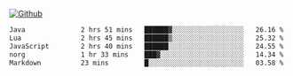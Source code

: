 <!---- 👋 Hi, I’m @AppBlitz
- 👀 I’m interested in ...
- 🌱 I’m currently learning ...
- 💞️ I’m looking to collaborate on ...
- 📫 How to reach me ...
- 😄 Pronouns: ...
- ⚡ Fun fact: ...
---->
 [![Github](https://img.shields.io/badge/-Github-000?style=flat&logo=Github&logoColor=white)](https://github.com/AppBlitz)
<!---
AppBlitz/AppBlitz is a ✨ special ✨ repository because its `README.md` (this file) appears on your GitHub profile.
You can click the Preview link to take a look at your changes.
--->
<!--![C++](https://img.shields.io/badge/c++-%2300599C.svg?style=for-the-badge&logo=c%2B%2B&logoColor=white)
![TypeScript](https://img.shields.io/badge/typescript-%23007ACC.svg?style=for-the-badge&logo=typescript&logoColor=white)
![Lua](https://img.shields.io/badge/lua-%232C2D72.svg?style=for-the-badge&logo=lua&logoColor=white)--->


<!--START_SECTION:waka-->

```txt
Java              2 hrs 51 mins   ██████▓░░░░░░░░░░░░░░░░░░   26.16 %
Lua               2 hrs 45 mins   ██████▒░░░░░░░░░░░░░░░░░░   25.32 %
JavaScript        2 hrs 40 mins   ██████░░░░░░░░░░░░░░░░░░░   24.55 %
norg              1 hr 33 mins    ███▓░░░░░░░░░░░░░░░░░░░░░   14.34 %
Markdown          23 mins         █░░░░░░░░░░░░░░░░░░░░░░░░   03.58 %
```

<!--END_SECTION:waka-->
